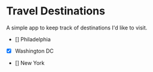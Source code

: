 # Travel Destinations

A simple app to keep track of destinations I'd like to visit.

- [] Philadelphia
- [x] Washington DC
- [] New York

